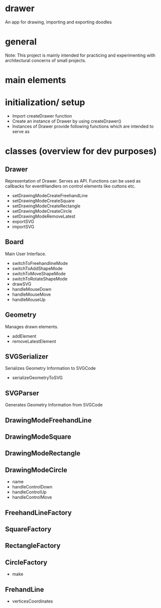 # drawer
An app for drawing, importing and exporting doodles

# general
Note: This project is mainly intended for practicing and experimenting with architectural concerns of small projects.

# main elements

# initialization/ setup
- Import createDrawer function
- Create an instance of Drawer by using createDrawer(<Id of Dom Element>)
- Instances of Drawer provide following functions which are intended to serve as   

# classes (overview for dev purposes)

## Drawer
Representation of Drawer. Serves as API. Functions can be used as callbacks for eventHandlers on control elements like cuttons etc.
- setDrawingModeCreateFreehandLine
- setDrawingModeCreateSquare
- setDrawingModeCreateRectangle
- setDrawingModeCreateCircle
- setDrawingModeRemoveLatest
- exportSVG
- importSVG

## Board
Main User Interface.
- switchToFreehandlineMode
- switchToAddShapeMode
- switchToMoveShapeMode
- switchToRotateShapeMode
- drawSVG
- handleMouseDown
- handleMouseMove
- handleMouseUp

## Geometry
Manages drawn elements.
- addElement
- removeLatestElement

## SVGSerializer
Serializes Geometry Information to SVGCode
- serializeGeometryToSVG

## SVGParser
Generates Geometry Information from SVGCode

## DrawingModeFreehandLine
## DrawingModeSquare
## DrawingModeRectangle
## DrawingModeCircle
- name
- handleControlDown
- handleControlUp
- handleControlMove

## FreehandLineFactory
## SquareFactory
## RectangleFactory
## CircleFactory
- make

## FrehandLine
- verticesCoordinates
